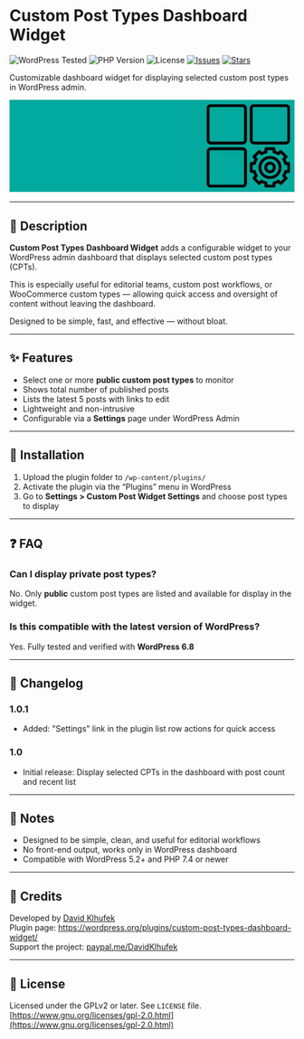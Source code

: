 # Custom Post Types Dashboard Widget

![WordPress Tested](https://img.shields.io/badge/WordPress-6.8-blue)
![PHP Version](https://img.shields.io/badge/PHP-7.4%2B-blue)
![License](https://img.shields.io/badge/License-GPLv2-orange)
[![Issues](https://img.shields.io/github/issues/phirebase/custom-post-types-dashboard-widget)](https://github.com/phirebase/custom-post-types-dashboard-widget/issues)
[![Stars](https://img.shields.io/github/stars/phirebase/custom-post-types-dashboard-widget?style=social)](https://github.com/phirebase/custom-post-types-dashboard-widget)

Customizable dashboard widget for displaying selected custom post types in WordPress admin.

![Plugin banner](./assets/banner-772x250.jpg)

---

## 🧩 Description

**Custom Post Types Dashboard Widget** adds a configurable widget to your WordPress admin dashboard that displays selected custom post types (CPTs).

This is especially useful for editorial teams, custom post workflows, or WooCommerce custom types — allowing quick access and oversight of content without leaving the dashboard.

Designed to be simple, fast, and effective — without bloat.

---

## ✨ Features

- Select one or more **public custom post types** to monitor  
- Shows total number of published posts  
- Lists the latest 5 posts with links to edit  
- Lightweight and non-intrusive  
- Configurable via a **Settings** page under WordPress Admin

---

## 🔧 Installation

1. Upload the plugin folder to `/wp-content/plugins/`  
2. Activate the plugin via the “Plugins” menu in WordPress  
3. Go to **Settings > Custom Post Widget Settings** and choose post types to display

---

## ❓ FAQ

### Can I display private post types?

No. Only **public** custom post types are listed and available for display in the widget.

### Is this compatible with the latest version of WordPress?

Yes. Fully tested and verified with **WordPress 6.8**

---

## 📝 Changelog

### 1.0.1

- Added: "Settings" link in the plugin list row actions for quick access

### 1.0

- Initial release: Display selected CPTs in the dashboard with post count and recent list

---

## 📌 Notes

- Designed to be simple, clean, and useful for editorial workflows  
- No front-end output, works only in WordPress dashboard  
- Compatible with WordPress 5.2+ and PHP 7.4 or newer

---

## 🙏 Credits

Developed by [David Klhufek](https://phirebase.com)  
Plugin page: <https://wordpress.org/plugins/custom-post-types-dashboard-widget/>  
Support the project: [paypal.me/DavidKlhufek](https://paypal.me/DavidKlhufek)

---

## 📄 License

Licensed under the GPLv2 or later. See `LICENSE` file.  
[https://www.gnu.org/licenses/gpl-2.0.html](https://www.gnu.org/licenses/gpl-2.0.html)

